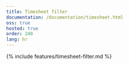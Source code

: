 ```yaml
---
title: Timesheet filter
documentation: /documentation/timesheet.html
oss: true
hosted: true
order: 240
lang: hr
---
```


{% include features/timesheet-filter.md %}
